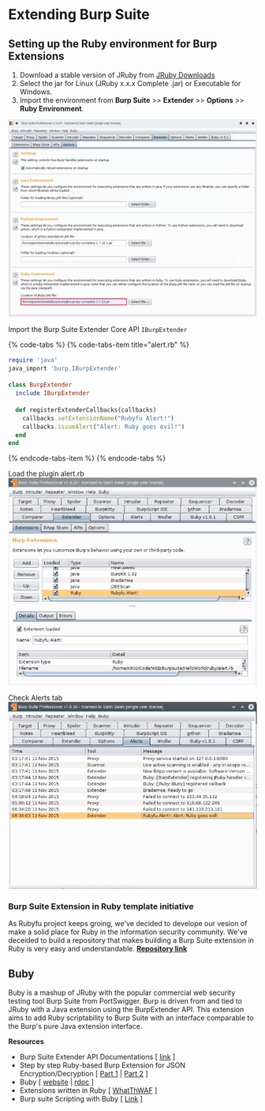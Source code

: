 # Extending Burp Suite

## Setting up the Ruby environment for Burp Extensions

1. Download a stable version of JRuby from [JRuby Downloads](http://jruby.org/download)
2. Select the jar for Linux \(JRuby x.x.x Complete .jar\) or Executable for Windows.
3. Import the environment from **Burp Suite** &gt;&gt; **Extender** &gt;&gt; **Options** &gt;&gt; **Ruby Environment**.

![](../.gitbook/assets/webfu__burp_setenv1.png)

Import the Burp Suite Extender Core API `IBurpExtender`

{% code-tabs %}
{% code-tabs-item title="alert.rb" %}
```ruby
require 'java'
java_import 'burp.IBurpExtender'

class BurpExtender
  include IBurpExtender

  def registerExtenderCallbacks(callbacks)
    callbacks.setExtensionName("Rubyfu Alert!")
    callbacks.issueAlert("Alert: Ruby goes evil!")
  end
end
```
{% endcode-tabs-item %}
{% endcode-tabs %}

Load the plugin alert.rb  
![](../.gitbook/assets/webfu__burp-ext1.png)

Check Alerts tab  
![](../.gitbook/assets/webfu__burp-ext2.png)

### Burp Suite Extension in Ruby template initiative

As Rubyfu project keeps groing, we've decided to develope our vesion of make a solid place for Ruby in the information security community. We've deceided to build a repository that makes building a Burp Suite extension in Ruby is very easy and understandable. [**Repository link**](https://github.com/KINGSABRI/BurpSuite_Extension_Ruby_Template)

## Buby

Buby is a mashup of JRuby with the popular commercial web security testing tool Burp Suite from PortSwigger. Burp is driven from and tied to JRuby with a Java extension using the BurpExtender API. This extension aims to add Ruby scriptability to Burp Suite with an interface comparable to the Burp's pure Java extension interface.

**Resources**

* Burp Suite Extender API Documentations \[ [link](https://portswigger.net/burp/extender/api/) \]
* Step by step Ruby-based Burp Extension for JSON Encryption/Decryption \[ [Part 1](https://www.trustwave.com/Resources/SpiderLabs-Blog/JSON-Crypto-Helper-a-Ruby-based-Burp-Extension-for-JSON-Encryption/Decryption---Part-I/) \| [Part 2](http://blog.spiderlabs.com/2015/01/json-crypto-helper-a-ruby-based-burp-extension-for-json-encryptiondecryption-part-ii.html) \]
* Buby \[ [website](http://human.versus.computer/buby/) \| [rdoc](http://human.versus.computer/buby/rdoc/index.html) \]
* Extensions written in Ruby \[ [WhatThWAF](https://github.com/null--/what-the-waf) \]
* Burp suite Scripting with Buby \[ [Link](http://www.gotohack.org/2011/05/cktricky-appsec-buby-script-basics-part.html) \]

